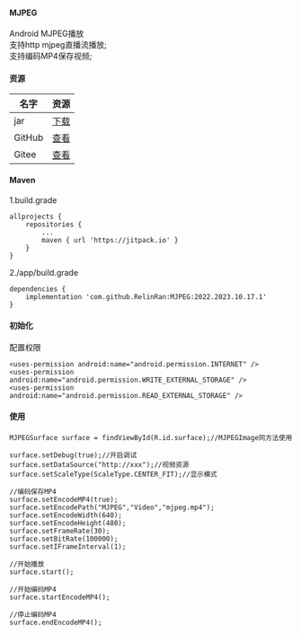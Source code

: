 #### MJPEG
Android MJPEG播放  
支持http mjpeg直播流播放;  
支持编码MP4保存视频;
#### 资源
|名字|资源|
|-|-|
|jar|[下载](https://github.com/RelinRan/MJPEG/tree/main/jar)|
|GitHub |[查看](https://github.com/RelinRan/MJPEG)|
|Gitee|[查看](https://gitee.com/relin/MJPEG)|
#### Maven
1.build.grade
```
allprojects {
    repositories {
		...
		maven { url 'https://jitpack.io' }
	}
}
```
2./app/build.grade
```
dependencies {
	implementation 'com.github.RelinRan:MJPEG:2022.2023.10.17.1'
}
```
#### 初始化
配置权限
```
<uses-permission android:name="android.permission.INTERNET" />
<uses-permission android:name="android.permission.WRITE_EXTERNAL_STORAGE" />
<uses-permission android:name="android.permission.READ_EXTERNAL_STORAGE" />
```
#### 使用
```
MJPEGSurface surface = findViewById(R.id.surface);//MJPEGImage同方法使用

surface.setDebug(true);//开启调试
surface.setDataSource("http://xxx");//视频资源
surface.setScaleType(ScaleType.CENTER_FIT);//显示模式

//编码保存MP4
surface.setEncodeMP4(true);
surface.setEncodePath("MJPEG","Video","mjpeg.mp4");
surface.setEncodeWidth(640);
surface.setEncodeHeight(480);
surface.setFrameRate(30);
surface.setBitRate(100000);
surface.setIFrameInterval(1);

//开始播放
surface.start();

//开始编码MP4
surface.startEncodeMP4();

//停止编码MP4
surface.endEncodeMP4();
```